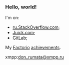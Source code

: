 ### Hello, world!

I'm on:
  - [ru.StackOverflow.com](https://ru.stackoverflow.com/users/191416/don-rumata?tab=profile);
  - [Juick.com](https://juick.com/don-Rumata);
  - [GitLab](https://gitlab.com/don-Rumata);

 My [Factorio](https://www.factorio.com/) [achievements](https://steamcommunity.com/id/don-rumata-ru/stats/427520/achievements/).
 
 xmpp:don_rumata@xmpp.ru

<!-- [![](https://ru.stackoverflow.com/users/flair/191416.png?theme=dark "ru.stackoverflow.com")](https://ru.stackoverflow.com/users/191416/don-rumata?tab=profile) -->

<!--
**don-rumata/don-rumata** is a ✨ _special_ ✨ repository because its `README.md` (this file) appears on your GitHub profile.

Here are some ideas to get you started:

- 🔭 I’m currently working on ...
- 🌱 I’m currently learning ...
- 👯 I’m looking to collaborate on ...
- 🤔 I’m looking for help with ...
- 💬 Ask me about ...
- 📫 How to reach me: ...
- 😄 Pronouns: ...
- ⚡ Fun fact: ...
-->
